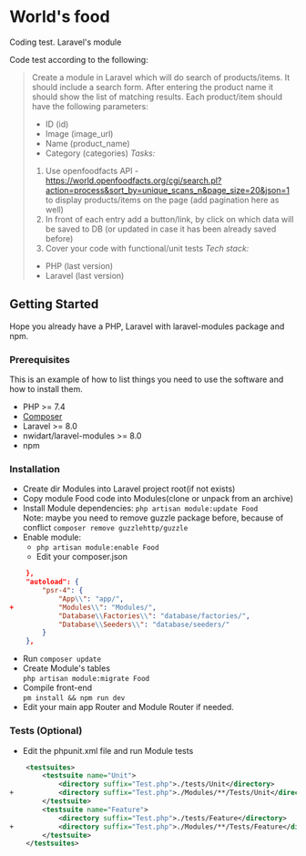 # World's food
Coding test. Laravel's module 

Code test according to the following:

>Create a module in Laravel which will do search of products/items. It should include a search
>form. After entering the product name it should show the list of matching results.
>Each product/item should have the following parameters:
>- ID (id)
>- Image (image_url)
>- Name (product_name)
>- Category (categories)
>*Tasks:*
>1. Use openfoodfacts API -
>https://world.openfoodfacts.org/cgi/search.pl?action=process&sort_by=unique_scans_n&page_size=20&json=1​ to display products/items on the page (add pagination
here as well)
>2. In front of each entry add a button/link, by click on which data will be saved to DB (or
>updated in case it has been already saved before)
>3. Cover your code with functional/unit tests
>*Tech stack:*
>- PHP (last version)
>- Laravel (last version)


<!-- GETTING STARTED -->
## Getting Started
Hope you already have a PHP, Laravel with laravel-modules package and npm.

### Prerequisites

This is an example of how to list things you need to use the software and how to install them.
* PHP >= 7.4
* [Composer](https://getcomposer.org/)
* Laravel >= 8.0 
* nwidart/laravel-modules >= 8.0
* npm


### Installation

* Create dir Modules into Laravel project root(if not exists)
* Copy module Food code into Modules(clone or unpack from an archive) 
* Install Module dependencies: ```php artisan module:update Food```
<br> Note: maybe you need to remove guzzle package before, because of conflict
```composer remove guzzlehttp/guzzle```
* Enable module:
    * ```php artisan module:enable Food``` 
    * Edit your composer.json
```json
    },
    "autoload": {
        "psr-4": {
            "App\\": "app/",
+           "Modules\\": "Modules/",
            "Database\\Factories\\": "database/factories/",
            "Database\\Seeders\\": "database/seeders/"
        }
    },
 ```
   * Run ```composer update```
*  Create Module's tables<br>
   ```php artisan module:migrate Food```  
* Compile front-end<br>
``pm install && npm run dev``
* Edit your main app Router and Module Router if needed.
### Tests (Optional)

* Edit the phpunit.xml file and run Module tests
```xml
    <testsuites>
        <testsuite name="Unit">
            <directory suffix="Test.php">./tests/Unit</directory>
+           <directory suffix="Test.php">./Modules/**/Tests/Unit</directory>
        </testsuite>
        <testsuite name="Feature">
            <directory suffix="Test.php">./tests/Feature</directory>
+           <directory suffix="Test.php">./Modules/**/Tests/Feature</directory>
        </testsuite>
    </testsuites>
```


